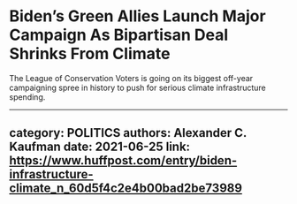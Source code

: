 # Biden’s Green Allies Launch Major Campaign As Bipartisan Deal Shrinks From Climate

The League of Conservation Voters is going on its biggest off-year campaigning spree in history to push for serious climate infrastructure spending.

---
category: POLITICS
authors: Alexander C. Kaufman
date: 2021-06-25
link: https://www.huffpost.com/entry/biden-infrastructure-climate_n_60d5f4c2e4b00bad2be73989
---
